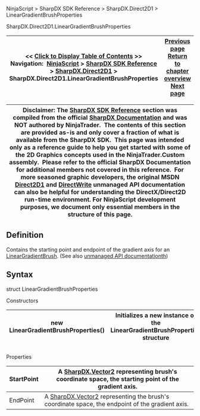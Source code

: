 ﻿
NinjaScript \> SharpDX SDK Reference \> SharpDX.Direct2D1 \> LinearGradientBrushProperties

SharpDX.Direct2D1\.LinearGradientBrushProperties

| \<\< [Click to Display Table of Contents](sharpdx_direct2d1_lineargradientbrushproperties.md) \>\> **Navigation:**     [NinjaScript](ninjascript-1.md) \> [SharpDX SDK Reference](sharpdx_sdk_reference-1.md) \> [SharpDX.Direct2D1](sharpdx_direct2d1-1.md) \> SharpDX.Direct2D1\.LinearGradientBrushProperties | [Previous page](sharpdx_direct2d1_lineargradientbrush_startpoint-1.md) [Return to chapter overview](sharpdx_direct2d1-1.md) [Next page](sharpdx_direct2d1_measuringmode-1.md) |
| --- | --- |

| Disclaimer: The [SharpDX SDK Reference](sharpdx_sdk_reference-1.md) section was compiled from the official [SharpDX Documentation](http://sharpdx.org/) and was NOT authored by NinjaTrader.  The contents of this section are provided as\-is and only cover a fraction of what is available from the SharpDX SDK.  This page was intended only as a reference guide to help you get started with some of the 2D Graphics concepts used in the NinjaTrader.Custom assembly.  Please refer to the official SharpDX Documentation for additional members not covered in this reference.  For more seasoned graphic developers, the original MSDN [Direct2D1](https://msdn.microsoft.com/en-us/library/windows/desktop/dd370990.aspx) and [DirectWrite](https://msdn.microsoft.com/en-us/library/windows/desktop/dd368038.aspx) unmanaged API documentation can also be helpful for understanding the DirectX/Direct2D run\-time environment. For NinjaScript development purposes, we document only essential members in the structure of this page. |
| --- |

## Definition
Contains the starting point and endpoint of the gradient axis for an [LinearGradientBrush](sharpdx_direct2d1_lineargradientbrush-1.md). 
(See also [unmanaged API documentationth](msdn.microsoft.com/en-us/library/dd368128.aspx))
 
## Syntax
struct LinearGradientBrushProperties
   

Constructors

| new LinearGradientBrushProperties() | Initializes a new instance of the LinearGradientBrushProperties structure |
| --- | --- |
## 
## 
Properties

| StartPoint | A [SharpDX.Vector2](sharpdx_vector2-1.md) representing brush's coordinate space, the starting point of the gradient axis. |
| --- | --- |
| EndPoint | A [SharpDX.Vector2](sharpdx_vector2-1.md) representing the brush's coordinate space, the endpoint of the gradient axis. |
